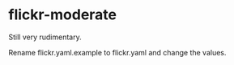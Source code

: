 # flickr-moderate

Still very rudimentary.

Rename flickr.yaml.example to flickr.yaml and change the values.
